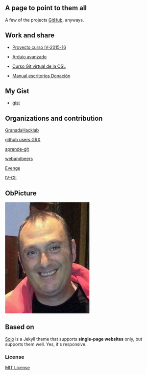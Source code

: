 ## A page to point to them all

A few of the projects [GitHub](https://github.com/Makova), anyways.

## Work and share

* [Proyecto curso IV-2015-16](https://github.com/Makova/Proyecto-IV-2015-16)

* [Arduio avanzado](https://github.com/Makova/ArduinoAvanzado)
 
* [Curso Git virtual de la OSL](https://github.com/Makova/Curso-Git-OSL)

* [Manual escritorios Donación](https://github.com/Makova/manual-escritorios)

## My Gist

* [gist](https://gist.github.com/makova)

## Organizations and contribution

[GranadaHacklab](https://github.com/GranadaHackLab)

[github users GRX](https://github.com/github-users-grx)

[aprende-git](https://github.com/aprende-git)

[webandbeers](https://github.com/webandbeers)

[Evenge](https://github.com/Makova/EVENGE)

[IV-GII](https://github.com/IV-GII)

## ObPicture

![](copy_makova.jpg)

## Based on

[Solo](http://chibicode.github.io/solo) is a Jekyll theme that supports **single-page websites** only, but supports them well. Yes, it's responsive.

### License

[MIT License](http://chibicode.mit-license.org/)
